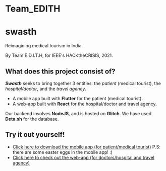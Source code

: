 # Team_EDITH

# swasth

Reimagining medical tourism in India. 

By Team E.D.I.T.H, for IEEE's HACKtheCRISIS, 2021.

## What does this project consist of?

***Swasth*** seeks to bring together 3 entities: the *patient* (medical tourist), the *hospital/doctor*, and the *travel agency*.
- A mobile app built with **Flutter** for the patient (medical tourist).
- A web-app built with **React** for the hospital/doctor and travel agency. 

Our backend involves **NodeJS**, and is hosted on **Glitch**. We have used **Deta.sh** for the database.


## Try it out yourself!

- [Click here to download the mobile app (for patient/medical tourist)](https://drive.google.com/drive/folders/1zTxvcvhiyl2w9var-z7RMq1ZWp6peza-?usp=sharing) 
  P.S: there are some easter eggs in the mobile app! :)
- [Click here to check out the web-app (for doctors/hospital and travel agency)](https://swasth-edith.vercel.app/)


